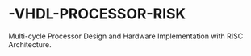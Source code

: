 # -VHDL-PROCESSOR-RISK
Multi-cycle Processor Design and Hardware Implementation with RISC Architecture.

